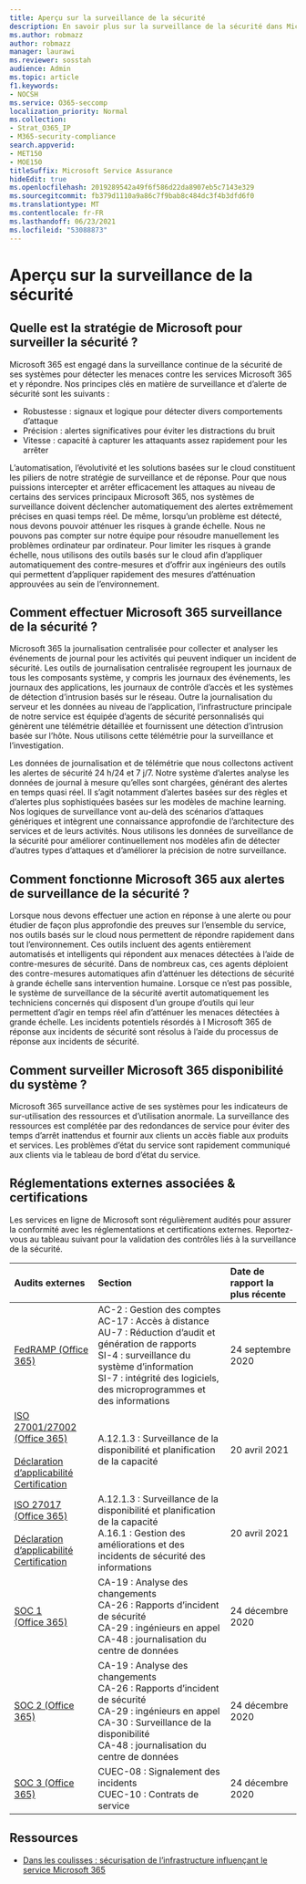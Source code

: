```yaml
---
title: Aperçu sur la surveillance de la sécurité
description: En savoir plus sur la surveillance de la sécurité dans Microsoft 365
ms.author: robmazz
author: robmazz
manager: laurawi
ms.reviewer: sosstah
audience: Admin
ms.topic: article
f1.keywords:
- NOCSH
ms.service: O365-seccomp
localization_priority: Normal
ms.collection:
- Strat_O365_IP
- M365-security-compliance
search.appverid:
- MET150
- MOE150
titleSuffix: Microsoft Service Assurance
hideEdit: true
ms.openlocfilehash: 2019289542a49f6f586d22da8907eb5c7143e329
ms.sourcegitcommit: fb379d1110a9a86c7f9bab8c484dc3f4b3dfd6f0
ms.translationtype: MT
ms.contentlocale: fr-FR
ms.lasthandoff: 06/23/2021
ms.locfileid: "53088873"
---
```

# <a name="security-monitoring-overview"></a>Aperçu sur la surveillance de la sécurité

## <a name="what-is-microsofts-strategy-for-monitoring-security"></a>Quelle est la stratégie de Microsoft pour surveiller la sécurité ?

Microsoft 365 est engagé dans la surveillance continue de la sécurité de ses systèmes pour détecter les menaces contre les services Microsoft 365 et y répondre. Nos principes clés en matière de surveillance et d’alerte de sécurité sont les suivants :

- Robustesse : signaux et logique pour détecter divers comportements d’attaque
- Précision : alertes significatives pour éviter les distractions du bruit
- Vitesse : capacité à capturer les attaquants assez rapidement pour les arrêter

L’automatisation, l’évolutivité et les solutions basées sur le cloud constituent les piliers de notre stratégie de surveillance et de réponse. Pour que nous puissions intercepter et arrêter efficacement les attaques au niveau de certains des services principaux Microsoft 365, nos systèmes de surveillance doivent déclencher automatiquement des alertes extrêmement précises en quasi temps réel. De même, lorsqu’un problème est détecté, nous devons pouvoir atténuer les risques à grande échelle. Nous ne pouvons pas compter sur notre équipe pour résoudre manuellement les problèmes ordinateur par ordinateur. Pour limiter les risques à grande échelle, nous utilisons des outils basés sur le cloud afin d’appliquer automatiquement des contre-mesures et d’offrir aux ingénieurs des outils qui permettent d’appliquer rapidement des mesures d’atténuation approuvées au sein de l’environnement.

## <a name="how-does-microsoft-365-perform-security-monitoring"></a>Comment effectuer Microsoft 365 surveillance de la sécurité ?

Microsoft 365 la journalisation centralisée pour collecter et analyser les événements de journal pour les activités qui peuvent indiquer un incident de sécurité. Les outils de journalisation centralisée regroupent les journaux de tous les composants système, y compris les journaux des événements, les journaux des applications, les journaux de contrôle d’accès et les systèmes de détection d’intrusion basés sur le réseau. Outre la journalisation du serveur et les données au niveau de l’application, l’infrastructure principale de notre service est équipée d’agents de sécurité personnalisés qui génèrent une télémétrie détaillée et fournissent une détection d’intrusion basée sur l’hôte. Nous utilisons cette télémétrie pour la surveillance et l’investigation.

Les données de journalisation et de télémétrie que nous collectons activent les alertes de sécurité 24 h/24 et 7 j/7. Notre système d’alertes analyse les données de journal à mesure qu’elles sont chargées, générant des alertes en temps quasi réel. Il s’agit notamment d’alertes basées sur des règles et d’alertes plus sophistiquées basées sur les modèles de machine learning. Nos logiques de surveillance vont au-delà des scénarios d’attaques génériques et intègrent une connaissance approfondie de l’architecture des services et de leurs activités. Nous utilisons les données de surveillance de la sécurité pour améliorer continuellement nos modèles afin de détecter d’autres types d’attaques et d’améliorer la précision de notre surveillance.

## <a name="how-does-microsoft-365-respond-to-security-monitoring-alerts"></a>Comment fonctionne Microsoft 365 aux alertes de surveillance de la sécurité ?

Lorsque nous devons effectuer une action en réponse à une alerte ou pour étudier de façon plus approfondie des preuves sur l’ensemble du service, nos outils basés sur le cloud nous permettent de répondre rapidement dans tout l’environnement. Ces outils incluent des agents entièrement automatisés et intelligents qui répondent aux menaces détectées à l’aide de contre-mesures de sécurité. Dans de nombreux cas, ces agents déploient des contre-mesures automatiques afin d’atténuer les détections de sécurité à grande échelle sans intervention humaine. Lorsque ce n’est pas possible, le système de surveillance de la sécurité avertit automatiquement les techniciens concernés qui disposent d’un groupe d’outils qui leur permettent d’agir en temps réel afin d’atténuer les menaces détectées à grande échelle. Les incidents potentiels résordés à l Microsoft 365 de réponse aux incidents de sécurité sont résolus à l’aide du processus de réponse aux incidents de sécurité.

## <a name="how-does-microsoft-365-monitor-system-availability"></a>Comment surveiller Microsoft 365 disponibilité du système ?

Microsoft 365 surveillance active de ses systèmes pour les indicateurs de sur-utilisation des ressources et d’utilisation anormale. La surveillance des ressources est complétée par des redondances de service pour éviter des temps d’arrêt inattendus et fournir aux clients un accès fiable aux produits et services. Les problèmes d’état du service sont rapidement communiqué aux clients via le tableau de bord d’état du service.

## <a name="related-external-regulations--certifications"></a>Réglementations externes associées & certifications

Les services en ligne de Microsoft sont régulièrement audités pour assurer la conformité avec les réglementations et certifications externes. Reportez-vous au tableau suivant pour la validation des contrôles liés à la surveillance de la sécurité.

| **Audits externes** | **Section** | **Date de rapport la plus récente** |
|:--------|:--------|:------|
| [FedRAMP (Office 365)](https://compliance.microsoft.com/compliancemanager) | AC-2 : Gestion des comptes <br> AC-17 : Accès à distance <br> AU-7 : Réduction d’audit et génération de rapports <br> SI-4 : surveillance du système d’information <br> SI-7 : intégrité des logiciels, des microprogrammes et des informations <br> | 24 septembre 2020 |
| [ISO 27001/27002 (Office 365)](https://servicetrust.microsoft.com/ViewPage/MSComplianceGuideV3?command=Download&downloadType=Document&downloadId=8d625374-4f2d-49f8-9d37-a4281ba98222&tab=7027ead0-3d6b-11e9-b9e1-290b1eb4cdeb&docTab=7027ead0-3d6b-11e9-b9e1-290b1eb4cdeb_ISO_Reports) <br> <br> [Déclaration d’applicabilité](https://servicetrust.microsoft.com/ViewPage/MSComplianceGuideV3?command=Download&downloadType=Document&downloadId=c0df4ce8-c77e-4183-84eb-c8688470d8b1&tab=7027ead0-3d6b-11e9-b9e1-290b1eb4cdeb&docTab=7027ead0-3d6b-11e9-b9e1-290b1eb4cdeb_ISO_Reports) <br> [Certification](https://servicetrust.microsoft.com/ViewPage/MSComplianceGuideV3?command=Download&downloadType=Document&downloadId=70de0999-5451-43a3-9ef4-761e8fbfb1a3&tab=7027ead0-3d6b-11e9-b9e1-290b1eb4cdeb&docTab=7027ead0-3d6b-11e9-b9e1-290b1eb4cdeb_ISO_Reports) | A.12.1.3 : Surveillance de la disponibilité et planification de la capacité | 20 avril 2021 |
| [ISO 27017 (Office 365)](https://servicetrust.microsoft.com/ViewPage/MSComplianceGuideV3?command=Download&downloadType=Document&downloadId=8d625374-4f2d-49f8-9d37-a4281ba98222&tab=7027ead0-3d6b-11e9-b9e1-290b1eb4cdeb&docTab=7027ead0-3d6b-11e9-b9e1-290b1eb4cdeb_ISO_Reports) <br><br> [Déclaration d’applicabilité](https://servicetrust.microsoft.com/ViewPage/MSComplianceGuideV3?command=Download&downloadType=Document&downloadId=c0df4ce8-c77e-4183-84eb-c8688470d8b1&tab=7027ead0-3d6b-11e9-b9e1-290b1eb4cdeb&docTab=7027ead0-3d6b-11e9-b9e1-290b1eb4cdeb_ISO_Reports) <br> [Certification](https://servicetrust.microsoft.com/ViewPage/MSComplianceGuideV3?command=Download&downloadType=Document&downloadId=70de0999-5451-43a3-9ef4-761e8fbfb1a3&tab=7027ead0-3d6b-11e9-b9e1-290b1eb4cdeb&docTab=7027ead0-3d6b-11e9-b9e1-290b1eb4cdeb_ISO_Reports) | A.12.1.3 : Surveillance de la disponibilité et planification de la capacité <br> A.16.1 : Gestion des améliorations et des incidents de sécurité des informations | 20 avril 2021 |
| [SOC 1 (Office 365)](https://servicetrust.microsoft.com/ViewPage/MSComplianceGuideV3?command=Download&downloadType=Document&downloadId=90df3f9c-3aaf-4dbf-99d0-ca9f2991721b&tab=7027ead0-3d6b-11e9-b9e1-290b1eb4cdeb&docTab=7027ead0-3d6b-11e9-b9e1-290b1eb4cdeb_SOC_%2F_SSAE_16_Reports) | CA-19 : Analyse des changements <br> CA-26 : Rapports d’incident de sécurité <br> CA-29 : ingénieurs en appel <br> CA-48 : journalisation du centre de données | 24 décembre 2020 |
| [SOC 2 (Office 365)](https://servicetrust.microsoft.com/ViewPage/MSComplianceGuideV3?command=Download&downloadType=Document&downloadId=a73c1738-7892-42b7-acd3-87b6371c53f6&tab=7027ead0-3d6b-11e9-b9e1-290b1eb4cdeb&docTab=7027ead0-3d6b-11e9-b9e1-290b1eb4cdeb_SOC_%2F_SSAE_16_Reports) | CA-19 : Analyse des changements <br> CA-26 : Rapports d’incident de sécurité <br> CA-29 : ingénieurs en appel <br> CA-30 : Surveillance de la disponibilité <br> CA-48 : journalisation du centre de données | 24 décembre 2020 |
| [SOC 3 (Office 365)](https://servicetrust.microsoft.com/ViewPage/MSComplianceGuideV3?command=Download&downloadType=Document&downloadId=274054e5-4968-48d2-bf94-9a8eda5d7a93&tab=7027ead0-3d6b-11e9-b9e1-290b1eb4cdeb&docTab=7027ead0-3d6b-11e9-b9e1-290b1eb4cdeb_SOC_%2F_SSAE_16_Reports) | CUEC-08 : Signalement des incidents <br> CUEC-10 : Contrats de service | 24 décembre 2020 |

## <a name="resources"></a>Ressources

- [Dans les coulisses : sécurisation de l’infrastructure influençant le service Microsoft 365](https://download.microsoft.com/download/c/4/5/c45b197e-f0d9-4f40-bd5f-ed8fc7d0cd8c/M365DCSecurityIntro_Whitepaper.pdf)
